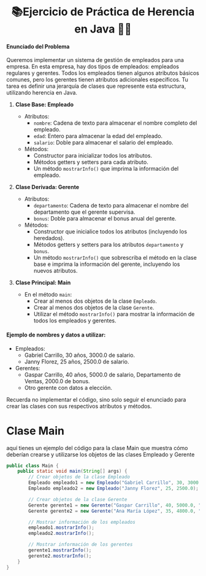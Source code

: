 <div align="center">
<h1 style="text-align: center;"> 📚Ejercicio de Práctica de Herencia en Java 👨‍💻 </h1>
</div>

#### Enunciado del Problema

Queremos implementar un sistema de gestión de empleados para una empresa. En esta empresa, hay dos tipos de empleados: empleados regulares y gerentes. Todos los empleados tienen algunos atributos básicos comunes, pero los gerentes tienen atributos adicionales específicos. Tu tarea es definir una jerarquía de clases que represente esta estructura, utilizando herencia en Java.

1. **Clase Base: Empleado**
   - Atributos:
     - `nombre`: Cadena de texto para almacenar el nombre completo del empleado.
     - `edad`: Entero para almacenar la edad del empleado.
     - `salario`: Doble para almacenar el salario del empleado.
   - Métodos:
     - Constructor para inicializar todos los atributos.
     - Métodos getters y setters para cada atributo.
     - Un método `mostrarInfo()` que imprima la información del empleado.

2. **Clase Derivada: Gerente**
   - Atributos:
     - `departamento`: Cadena de texto para almacenar el nombre del departamento que el gerente supervisa.
     - `bonus`: Doble para almacenar el bonus anual del gerente.
   - Métodos:
     - Constructor que inicialice todos los atributos (incluyendo los heredados).
     - Métodos getters y setters para los atributos `departamento` y `bonus`.
     - Un método `mostrarInfo()` que sobrescriba el método en la clase base e imprima la información del gerente, incluyendo los nuevos atributos.

3. **Clase Principal: Main**
   - En el método `main`:
     - Crear al menos dos objetos de la clase `Empleado`.
     - Crear al menos dos objetos de la clase `Gerente`.
     - Utilizar el método `mostrarInfo()` para mostrar la información de todos los empleados y gerentes.

#### Ejemplo de nombres y datos a utilizar:
- Empleados:
  - Gabriel Carrillo, 30 años, 3000.0 de salario.
  - Janny Florez, 25 años, 2500.0 de salario.
- Gerentes:
  - Gaspar Carrillo, 40 años, 5000.0 de salario, Departamento de Ventas, 2000.0 de bonus.
  - Otro gerente con datos a elección.

Recuerda no implementar el código, sino solo seguir el enunciado para crear las clases con sus respectivos atributos y métodos.

# Clase Main
aquí tienes un ejemplo del código para la clase Main que muestra cómo deberían crearse y utilizarse los objetos de las clases Empleado y Gerente


```java
public class Main {
    public static void main(String[] args) {
        // Crear objetos de la clase Empleado
        Empleado empleado1 = new Empleado("Gabriel Carrillo", 30, 3000.0);
        Empleado empleado2 = new Empleado("Janny Florez", 25, 2500.0);

        // Crear objetos de la clase Gerente
        Gerente gerente1 = new Gerente("Gaspar Carrillo", 40, 5000.0, "Ventas", 2000.0);
        Gerente gerente2 = new Gerente("Ana María López", 35, 4800.0, "Recursos Humanos", 1800.0);

        // Mostrar información de los empleados
        empleado1.mostrarInfo();
        empleado2.mostrarInfo();

        // Mostrar información de los gerentes
        gerente1.mostrarInfo();
        gerente2.mostrarInfo();
    }
}

